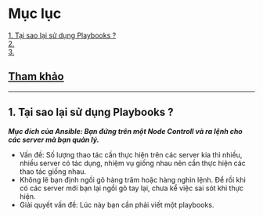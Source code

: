 # Mục lục   
[1. Tại sao lại sử dụng Playbooks ?](#1)    
[2. ](#2)   
[3. ](#3)   

## [Tham khảo](#4)    
-----   

<a name='1'></a>          

## 1. Tại sao lại sử dụng Playbooks ?     
***Mục đích của Ansible: Bạn đứng trên một Node Controll và ra lệnh cho các server mà bạn quản lý.***       
- Vấn đề: Số lượng thao tác cần thực hiện trên các server kia thì nhiều, nhiều server có tác dụng, nhiệm vụ giống nhau nên cần thực hiện các thao tác giống nhau.   
- Không lẽ bạn định ngồi gõ hàng trăm hoặc hàng nghìn lệnh. Để rồi khi có các server mới bạn lại ngồi gõ tay lại, chưa kể việc sai sót khi thực hiện.   
- Giải quyết vấn đề: Lúc này bạn cần phải viết một playbooks.     

